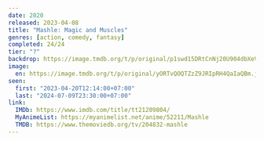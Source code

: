 ```yaml
---
date: 2020
released: 2023-04-08
title: "Mashle: Magic and Muscles"
genres: [action, comedy, fantasy]
completed: 24/24
tier: "?"
backdrop: https://image.tmdb.org/t/p/original/p1swd15DRtCnNj20U904dbXeVsi.jpg
image:
  en: https://image.tmdb.org/t/p/original/yORTvQOQTZzZ9JRIpRH4QaIaQBm.jpg
seen:
  first: "2023-04-20T12:14:00+07:00"
  last: "2024-07-09T23:30:00+07:00"
link:
  IMDb: https://www.imdb.com/title/tt21209804/
  MyAnimeList: https://myanimelist.net/anime/52211/Mashle
  TMDB: https://www.themoviedb.org/tv/204832-mashle
---
```

